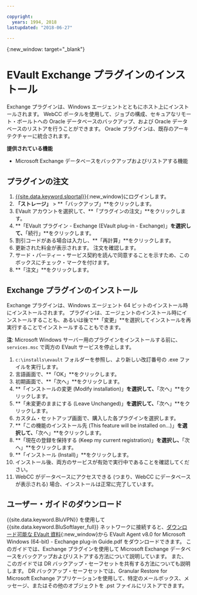 ```yaml
---

copyright:
  years: 1994, 2018
lastupdated: "2018-06-27"

---
```

{:new_window: target="_blank"}

# EVault Exchange プラグインのインストール

Exchange プラグインは、Windows エージェントとともにホスト上にインストールされます。 WebCC ポータルを使用して、ジョブの構成、セキュアなリモート・ボールトへの Oracle データベースのバックアップ、および Oracle データベースのリストアを行うことができます。 Oracle プラグインは、既存のアーキテクチャーに統合されます。

**提供されている機能**

- Microsoft Exchange データベースをバックアップおよびリストアする機能

## プラグインの注文

1. [{{site.data.keyword.slportal}}](https://control.softlayer.com/){:new_window}にログインします。
2. **「ストレージ」** > **「バックアップ」**をクリックします。
3. EVault アカウントを選択して、**「プラグインの注文」**をクリックします。
4. **「EVault プラグイン - Exchange (EVault plug-in - Exchange)」**を選択して、**「続行」**をクリックします。
5. 割引コードがある場合は入力し、**「再計算」**をクリックします。
6. 更新された料金が表示されます。 注文を確認します。
7. サード・パーティー・サービス契約を読んで同意することを示すため、このボックスにチェック・マークを付けます。 
8. **「注文」**をクリックします。

## Exchange プラグインのインストール

Exchange プラグインは、Windows エージェント 64 ビットのインストール時にインストールされます。 プラグインは、エージェントのインストール時にインストールすることも、あるいは後で**「変更」**を選択してインストールを再実行することでインストールすることもできます。

**注**: Microsoft Windows サーバー用のプラグインをインストールする前に、`services.msc` で両方の EVault サービスを停止します。  

1. `c:\installs\evault` フォルダーを参照し、より新しい改訂番号の .exe ファイルを実行します。
2. 言語画面で、**「OK」**をクリックします。
3. 初期画面で、**「次へ」**をクリックします。
4. **「インストールの変更 (Modify installation)」**を選択して、**「次へ」**をクリックします。
5. **「未変更のままにする (Leave Unchanged)」**を選択して、**「次へ」**をクリックします。
6. カスタム・セットアップ画面で、購入した各プラグインを選択します。 
7. **「この機能のインストール先 (This feature will be installed on...)」**を選択して、**「次へ」**をクリックします。
8. **「現在の登録を保持する (Keep my current registration)」**を選択し、**「次へ」**をクリックします。
9. **「インストール (Install)」**をクリックします。
10. インストール後、両方のサービスが有効で実行中であることを確認してください。
11. WebCC がデータベースにアクセスできる (つまり、WebCC にデータベースが表示される) 場合、インストールは正常に完了しています。 

## ユーザー・ガイドのダウンロード

{{site.data.keyword.BluVPN}} を使用して {{site.data.keyword.BluSoftlayer_full}} ネットワークに接続すると、[ダウンロード可能な EVault 資料](http://downloads.service.softlayer.com/evault/Documentation/){:new_window}から EVault Agent v8.0 for Microsoft Windows (64-bit) - Exchange plug-in Guide.pdf をダウンロードできます。 このガイドでは、Exchange プラグインを使用して Microsoft Exchange データベースをバックアップおよびリストアする方法について説明しています。 また、このガイドでは DR バックアップ・セーフセットを共有する方法についても説明します。 DR バックアップ・セーフセットでは、Granular Restore for Microsoft Exchange アプリケーションを使用して、特定のメールボックス、メッセージ、またはその他のオブジェクトを .pst ファイルにリストアできます。

